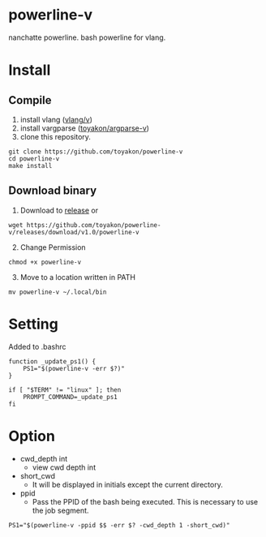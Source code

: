 # powerline-v
nanchatte powerline.
bash powerline for vlang.

# Install
## Compile
1. install vlang ([vlang/v](https://github.com/vlang/v))
2. install vargparse ([toyakon/argparse-v](https://github.com/toyakon/argparse-v))
3. clone this repository.

```
git clone https://github.com/toyakon/powerline-v
cd powerline-v
make install
```

## Download binary
1. Download to [release](https://github.com/toyakon/powerline-v/releases/tag/v1.0) or
```
wget https://github.com/toyakon/powerline-v/releases/download/v1.0/powerline-v
```

2. Change Permission
```
chmod +x powerline-v
```

3. Move to a location written in PATH
```
mv powerline-v ~/.local/bin
```
# Setting
Added to .bashrc
```
function _update_ps1() {
    PS1="$(powerline-v -err $?)"
}

if [ "$TERM" != "linux" ]; then
    PROMPT_COMMAND=_update_ps1
fi
```

# Option
- cwd_depth int
    - view cwd depth int 
- short_cwd
    - It will be displayed in initials except the current directory.
- ppid
    - Pass the PPID of the bash being executed. This is necessary to use the job segment.

```
PS1="$(powerline-v -ppid $$ -err $? -cwd_depth 1 -short_cwd)"

```
